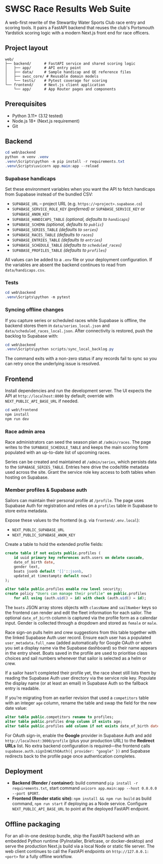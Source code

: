 # SWSC Race Results Web Suite

A web-first rewrite of the Stewartby Water Sports Club race entry and scoring tools.
It pairs a FastAPI backend that reuses the club's Portsmouth Yardstick scoring logic
with a modern Next.js front end for race officers.

## Project layout

```
web/
├── backend/      # FastAPI service and shared scoring logic
│   ├── app/      # API entry point
│   ├── data/     # Sample handicap and QE reference files
│   ├── swsc_core/ # Reusable domain models
│   └── tests/    # Pytest coverage for scoring
└── frontend/     # Next.js client application
    └── app/      # App Router pages and components
```

## Prerequisites

- Python 3.11+ (3.12 tested)
- Node.js 18+ (Next.js requirement)
- Git

## Backend

```powershell
cd web\backend
python -m venv .venv
.venv\Scripts\python -m pip install -r requirements.txt
.venv\Scripts\uvicorn app.main:app --reload
```

### Supabase handicaps

Set these environment variables when you want the API to fetch handicaps from
Supabase instead of the bundled CSV:

- `SUPABASE_URL` – project URL (e.g. `https://<project>.supabase.co`)
- `SUPABASE_SERVICE_ROLE_KEY` *(preferred)* or `SUPABASE_SERVICE_KEY` or `SUPABASE_ANON_KEY`
- `SUPABASE_HANDICAPS_TABLE` *(optional, defaults to `handicaps`)*
- `SUPABASE_SCHEMA` *(optional, defaults to `public`)*
- `SUPABASE_SERIES_TABLE` *(defaults to `series`)*
- `SUPABASE_RACES_TABLE` *(defaults to `races`)*
- `SUPABASE_ENTRIES_TABLE` *(defaults to `entries`)*
- `SUPABASE_SCHEDULE_TABLE` *(defaults to `scheduled_races`)*
- `SUPABASE_PROFILES_TABLE` *(defaults to `profiles`)*

All values can be added to a `.env` file or your deployment configuration. If
the variables are absent the backend continues to read from `data/handicaps.csv`.

### Tests

```powershell
cd web\backend
.venv\Scripts\python -m pytest
```

### Syncing offline changes

If you capture series or scheduled races while Supabase is offline, the backend
stores them in `data/series_local.json` and `data/scheduled_races_local.json`.
After connectivity is restored, push the backlog to Supabase with:

```powershell
cd web\backend
.venv\Scripts\python scripts/sync_local_backlog.py
```

The command exits with a non-zero status if any records fail to sync so you can
retry once the underlying issue is resolved.

## Frontend

Install dependencies and run the development server. The UI expects the API at
`http://localhost:8000` by default; override with `NEXT_PUBLIC_API_BASE_URL` if needed.

```powershell
cd web\frontend
npm install
npm run dev
```

### Race admin area

Race administrators can seed the season plan at `/admin/races`. The page writes to the
`SUPABASE_SCHEDULE_TABLE` and keeps the main scoring form populated with an up-to-date
list of upcoming races.

Series can be created and maintained at `/admin/series`, which persists data to the
`SUPABASE_SERIES_TABLE`. Entries here drive the code/title metadata used across the
site. Grant the service role key access to both tables when hosting on Supabase.

### Member profiles & Supabase auth

Sailors can maintain their personal profile at `/profile`. The page uses Supabase Auth
for registration and relies on a `profiles` table in Supabase to store extra metadata.

Expose these values to the frontend (e.g. via `frontend/.env.local`):

- `NEXT_PUBLIC_SUPABASE_URL`
- `NEXT_PUBLIC_SUPABASE_ANON_KEY`

Create a table to hold the extended profile fields:

```sql
create table if not exists public.profiles (
    id uuid primary key references auth.users on delete cascade,
    date_of_birth date,
    gender text,
    boats jsonb default '[]'::jsonb,
    updated_at timestamptz default now()
);

alter table public.profiles enable row level security;
create policy "Users can manage their profile" on public.profiles
    for all using (auth.uid() = id) with check (auth.uid() = id);
```

The `boats` JSON array stores objects with `className` and `sailNumber` keys so the
frontend can render and edit the fleet information for each sailor. The optional
`date_of_birth` column is captured via the profile form as a calendar input.
Gender is collected through a dropdown and stored as `female` or `male`.

Race sign-on pulls helm and crew suggestions from this table together with the
linked Supabase Auth user record. Ensure each user has a populated
`user_metadata.full_name` (added automatically for Google OAuth or when you set a
display name via the Supabase dashboard) so their name appears in the entry sheet.
Boats saved in the profile are used to prioritise class choices and sail numbers
whenever that sailor is selected as a helm or crew.

If a sailor hasn’t completed their profile yet, the race sheet still lists them by
reading the Supabase Auth user directory via the service role key. Populate the
display name (or at least an email) in Supabase Auth so the fallback entry is
readable.

If you're migrating from an earlier revision that used a `competitors` table with an
integer `age` column, rename the table and swap the field for the new date value:

```sql
alter table public.competitors rename to profiles;
alter table public.profiles drop column if exists age;
alter table public.profiles add column if not exists date_of_birth date;
```

For OAuth sign-in, enable the **Google** provider in Supabase Auth and add
`http://localhost:3000/profile` (plus your production URL) to the **Redirect URLs** list.
No extra backend configuration is required—the frontend calls
`supabase.auth.signInWithOAuth({ provider: "google" })` and Supabase redirects back to
the profile page once authentication completes.

## Deployment

- **Backend (Render / container):** build command `pip install -r requirements.txt`,
  start command `uvicorn app.main:app --host 0.0.0.0 --port $PORT`.
- **Frontend (Render static site):** `npm install && npm run build` as build command,
  `npm run start` if deploying as a Node service. Configure `NEXT_PUBLIC_API_BASE_URL`
  to point at the deployed FastAPI endpoint.

## Offline packaging

For an all-in-one desktop bundle, ship the FastAPI backend with an embedded Python
runtime (PyInstaller, Briefcase, or docker-desktop) and serve the production Next.js
build via a local Node or static file server. The web client continues to call the
FastAPI endpoints on `http://127.0.0.1:<port>` for a fully offline workflow.
